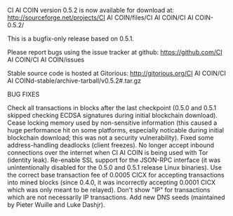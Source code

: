 CI AI COIN version 0.5.2 is now available for download at:
http://sourceforge.net/projects/CI AI COIN/files/CI AI COIN/CI AI COIN-0.5.2/

This is a bugfix-only release based on 0.5.1.

Please report bugs using the issue tracker at github:
https://github.com/CI AI COIN/CI AI COIN/issues

Stable source code is hosted at Gitorious:
http://gitorious.org/CI AI COIN/CI AI COINd-stable/archive-tarball/v0.5.2#.tar.gz

BUG FIXES

Check all transactions in blocks after the last checkpoint (0.5.0 and 0.5.1 skipped checking ECDSA signatures during initial blockchain download).
Cease locking memory used by non-sensitive information (this caused a huge performance hit on some platforms, especially noticable during initial blockchain download; this was
not a security vulnerability).
Fixed some address-handling deadlocks (client freezes).
No longer accept inbound connections over the internet when CI AI COIN is being used with Tor (identity leak).
Re-enable SSL support for the JSON-RPC interface (it was unintentionally disabled for the 0.5.0 and 0.5.1 release Linux binaries).
Use the correct base transaction fee of 0.0005 CICX for accepting transactions into mined blocks (since 0.4.0, it was incorrectly accepting 0.0001 CICX which was only meant to be relayed).
Don't show "IP" for transactions which are not necessarily IP transactions.
Add new DNS seeds (maintained by Pieter Wuille and Luke Dashjr).
